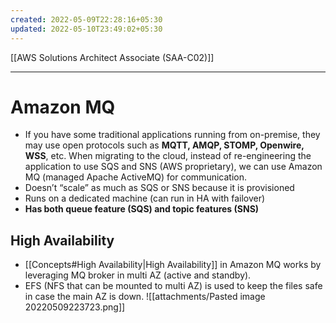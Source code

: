 ```yaml
---
created: 2022-05-09T22:28:16+05:30
updated: 2022-05-10T23:49:02+05:30
---
```

[[AWS Solutions Architect Associate (SAA-C02)]]

---
# Amazon MQ
- If you have some traditional applications running from on-premise, they may use open protocols such as **MQTT, AMQP, STOMP, Openwire, WSS**, etc. When migrating to the cloud, instead of re-engineering the application to use SQS and SNS (AWS proprietary), we can use Amazon MQ (managed Apache ActiveMQ) for communication.
- Doesn’t “scale” as much as SQS or SNS because it is provisioned
- Runs on a dedicated machine (can run in HA with failover)
- **Has both queue feature (SQS) and topic features (SNS)**

## High Availability
- [[Concepts#High Availability|High Availability]] in Amazon MQ works by leveraging MQ broker in multi AZ (active and standby). 
- EFS (NFS that can be mounted to multi AZ) is used to keep the files safe in case the main AZ is down. 
![[attachments/Pasted image 20220509223723.png]]